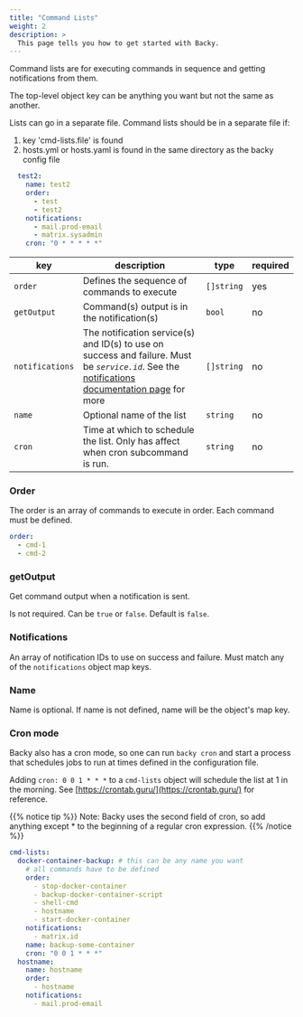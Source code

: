 ```yaml
---
title: "Command Lists"
weight: 2
description: >
  This page tells you how to get started with Backy.
---
```


Command lists are for executing commands in sequence and getting notifications from them.

The top-level object key can be anything you want but not the same as another.

Lists can go in a separate file. Command lists should be in a separate file if:

1. key 'cmd-lists.file' is found
2. hosts.yml or hosts.yaml is found in the same directory as the backy config file

```yaml
  test2:
    name: test2
    order:
      - test
      - test2
    notifications:
      - mail.prod-email
      - matrix.sysadmin
    cron: "0 * * * * *"
```

| key | description | type | required
| --- | --- | --- | --- |
| `order` | Defines the sequence of commands to execute | `[]string` | yes |
| `getOutput` | Command(s) output is in the notification(s) | `bool` | no |
| `notifications` | The notification service(s) and ID(s) to use on success and failure. Must be *`service.id`*. See the [notifications documentation page](/config/notifications/) for more | `[]string` | no |
| `name` | Optional name of the list | `string` | no |
| `cron` | Time at which to schedule the list. Only has affect when cron subcommand is run. | `string` | no |

### Order

The order is an array of commands to execute in order. Each command must be defined.

```yaml
order:
  - cmd-1
  - cmd-2
```

### getOutput

Get command output when a notification is sent.

Is not required. Can be `true` or `false`. Default is `false`.

### Notifications

An array of notification IDs to use on success and failure. Must match any of the `notifications` object map keys.

### Name

Name is optional. If name is not defined, name will be the object's map key.

### Cron mode

Backy also has a cron mode, so one can run `backy cron` and start a process that schedules jobs to run at times defined in the configuration file.

Adding `cron: 0 0 1 * * *` to a `cmd-lists` object will schedule the list at 1 in the morning. See [https://crontab.guru/](https://crontab.guru/) for reference.

{{% notice tip %}}
Note: Backy uses the second field of cron, so add anything except * to the beginning of a regular cron expression.
{{% /notice %}}

```yaml
cmd-lists:
  docker-container-backup: # this can be any name you want
    # all commands have to be defined
    order:
      - stop-docker-container
      - backup-docker-container-script
      - shell-cmd
      - hostname
      - start-docker-container
    notifications:
      - matrix.id
    name: backup-some-container
    cron: "0 0 1 * * *"
  hostname:
    name: hostname
    order:
      - hostname
    notifications:
      - mail.prod-email
```

